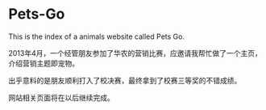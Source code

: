 Pets-Go
=======

This is the index of a animals website called Pets Go.


2013年4月，一个经管朋友参加了华农的营销比赛，应邀请我帮忙做了一个主页，介绍营销主题即宠物。

出乎意料的是朋友顺利打入了校决赛，最终拿到了校赛三等奖的不错成绩。

网站相关页面将在以后继续完成。
